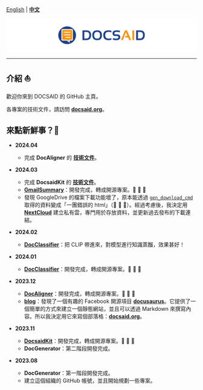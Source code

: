 [English](./profile/README_en.md) | **[中文](./profile/README.md)**

<div align="center">
  <img src="https://github.com/DocsaidLab/.github/blob/main/cover.png" width="1000"/>
</div>

---

## 介紹 ⛵

歡迎你來到 DOCSAID 的 GitHub 主頁。

各專案的技術文件，請訪問 [**docsaid.org**](https://docsaid.org/)。

## 來點新鮮事？🚀

- **2024.04**

  - 完成 **DocAligner** 的 [**技術文件**](https://docsaid.org/category/docaligner)。

- **2024.03**

  - 完成 **DocsaidKit** 的 [**技術文件**](https://docsaid.org/category/docsaidkit)。
  - [**GmailSummary**](https://github.com/DocsaidLab/GmailSummary)：開發完成，轉成開源專案。🎉 🎉 🎉
  - 發現 GoogleDrive 的檔案下載功能壞了，原本能透過 [`gen_download_cmd`](https://github.com/DocsaidLab/DocsaidKit/blob/f281acd3f7f688fa7a71b70d92c6d3ef0ea2f5ca/docsaidkit/utils/utils.py#L66) 取得的資料變成「一團錯誤的 html」（👻 👻 👻）。經過考慮後，我決定用 [**NextCloud**](https://github.com/nextcloud) 建立私有雲，專門用於存放資料，並更新過去發布的下載連結。

- **2024.02**

  - [**DocClassifier**](https://github.com/DocsaidLab/DocClassifier)：把 CLIP 帶進來，對模型進行知識蒸餾，效果甚好！

- **2024.01**

  - [**DocClassifier**](https://github.com/DocsaidLab/DocClassifier)：開發完成，轉成開源專案。🎉 🎉 🎉

- **2023.12**

  - [**DocAligner**](https://github.com/DocsaidLab/DocAligner)：開發完成，轉成開源專案。🎉 🎉 🎉
  - [**blog**](https://github.com/DocsaidLab/blog)：發現了一個有趣的 Facebook 開源項目 [**docusaurus**](https://github.com/facebook/docusaurus)。它提供了一個簡單的方式來建立一個靜態網站，並且可以透過 Markdown 來撰寫內容。所以我決定用它來寫個部落格：[**docsaid.org**](https://docsaid.org/)。

- **2023.11**

  - [**DocsaidKit**](https://github.com/DocsaidLab/DocsaidKit)：開發完成，轉成開源專案。🎉 🎉 🎉
  - **DocGenerator**：第二階段開發完成。

- **2023.08**

  - **DocGenerator**：第一階段開發完成。
  - 建立這個組織的 GitHub 帳號，並且開始規劃一些專案。
